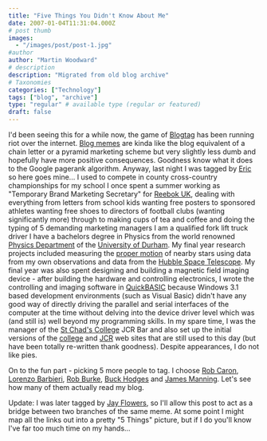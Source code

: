 ```yaml
---
title: "Five Things You Didn't Know About Me"
date: 2007-01-04T11:31:04.000Z
# post thumb
images:
  - "/images/post/post-1.jpg"
#author
author: "Martin Woodward"
# description
description: "Migrated from old blog archive"
# Taxonomies
categories: ["Technology"]
tags: ["blog", "archive"]
type: "regular" # available type (regular or featured)
draft: false
---
```


I'd been seeing this for a while now, the game of [Blogtag](http://en.wikipedia.org/wiki/Memetag) has been running riot over the internet.  [Blog memes](http://en.wikipedia.org/wiki/Memetag) are kinda like the blog equivalent of a chain letter or a pyramid marketing scheme but very slightly less dumb and hopefully have more positive consequences.  Goodness know what it does to the Google pagerank algorithm.  Anyway, last night I was tagged by [Eric](http://www.ericsink.com/entries/Five_Things.html) so here goes mine...  I used to compete in county cross-country championships for my school  I once spent a summer working as "Temporary Brand Marketing Secretary" for [Reebok UK](http://www.rbk.com/uk/), dealing with everything from letters from school kids wanting free posters to sponsored athletes wanting free shoes to directors of football clubs (wanting significantly more) through to making cups of tea and coffee and doing the typing of 5 demanding marketing managers  I am a qualified fork lift truck driver  I have a bachelors degree in Physics from the world renowned [Physics Department](http://www.dur.ac.uk/physics/) of the [University of Durham](http://www.dur.ac.uk/).  My final year research projects included measuring the [proper motion](http://en.wikipedia.org/wiki/Proper_motion) of nearby stars using data from my own observations and data from the [Hubble Space Telescope](http://en.wikipedia.org/wiki/Hubble_space_telescope).  My final year was also spent designing and building a magnetic field imaging device - after building the hardware and controlling electronics, I wrote the controlling and imaging software in [QuickBASIC](http://en.wikipedia.org/wiki/Quick_Basic) because Windows 3.1 based development environments (such as Visual Basic) didn't have any good way of directly driving the parallel and serial interfaces of the computer at the time without delving into the device driver level which was (and still is) well beyond my programming skills.  In my spare time, I was the manager of the [St Chad's College](http://www.dur.ac.uk/StChads/) JCR Bar and also set up the initial versions of the [college](http://www.dur.ac.uk/StChads/) and [JCR](http://www.dur.ac.uk/StChadsJCR/) web sites that are still used to this day (but have been totally re-written thank goodness).  Despite appearances, I do not like pies. 

On to the fun part - picking 5 more people to tag.  I choose [Rob Caron](http://blogs.msdn.com/robcaron/), [Lorenzo Barbieri](http://blogs.ugidotnet.org/lbarbieri/), [Rob Burke](http://blogs.msdn.com/robburke/), [Buck Hodges](http://blogs.msdn.com/buckh/) and [James Manning](http://blogs.msdn.com/jmanning/).  Let's see how many of them actually read my blog. 

Update:  I was later tagged by [Jay Flowers](http://jayflowers.com/WordPress/wp-trackback.php?p=113), so I'll allow this post to act as a bridge between two branches of the same meme.  At some point I might map all the links out into a pretty "5 Things" picture, but if I do you'll know I've far too much time on my hands...